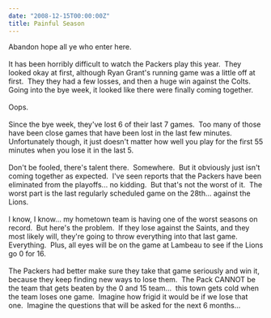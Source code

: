 ```yaml
---
date: "2008-12-15T00:00:00Z"
title: Painful Season
---
```

Abandon hope all ye who enter here.<br />
<br />
It has been horribly difficult to watch the Packers play this year.  They looked okay at first, although Ryan Grant's running game was a little off at first.  They they had a few losses, and then a huge win against the Colts.  Going into the bye week, it looked like there were finally coming together.<br />
<br />
Oops.<br />
<br />
Since the bye week, they've lost 6 of their last 7 games.  Too many of those have been close games that have been lost in the last few minutes.  Unfortunately though, it just doesn't matter how well you play for the first 55 minutes when you lose it in the last 5.<br />
<br />
Don't be fooled, there's talent there.  Somewhere.  But it obviously just isn't coming together as expected.  I've seen reports that the Packers have been eliminated from the playoffs... no kidding.  But that's not the worst of it.  The worst part is the last regularly scheduled game on the 28th... against the Lions.<br />
<br />
I know, I know... my hometown team is having one of the worst seasons on record.  But here's the problem.  If they lose against the Saints, and they most likely will, they're going to throw everything into that last game.  Everything.  Plus, all eyes will be on the game at Lambeau to see if the Lions go 0 for 16.<br />
<br />
The Packers had better make sure they take that game seriously and win it, because they keep finding new ways to lose them.  The Pack CANNOT be the team that gets beaten by the 0 and 15 team...  this town gets cold when the team loses one game.  Imagine how frigid it would be if we lose that one.  Imagine the questions that will be asked for the next 6 months...
